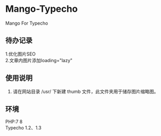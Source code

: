 # Mango-Typecho
Mango For Typecho


## 待办记录      
1.优化图片SEO      
2.文章内图片添加loading="lazy"        

## 使用说明
1. 请在网站目录 /usr/ 下新建 thumb 文件，此文件夹用于储存图片缩略图。      


## 环境
PHP:7 8      
Typecho 1.2、1.3      
